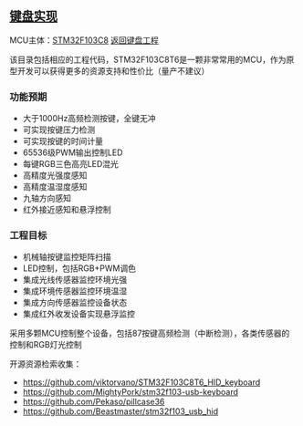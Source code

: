 ﻿## [键盘实现](https://github.com/lite-life/elite) 

MCU主体：[STM32F103C8](https://github.com/sochub/STM32F103C) 
[返回键盘工程](../) 

该目录包括相应的工程代码，STM32F103C8T6是一颗非常常用的MCU，作为原型开发可以获得更多的资源支持和性价比（量产不建议）

### 功能预期

- 大于1000Hz高频检测按键，全键无冲
- 可实现按键压力检测
- 可实现按键的时间计量
- 65536级PWM输出控制LED
- 每键RGB三色高亮LED混光
- 高精度光强度感知
- 高精度温湿度感知
- 九轴方向感知
- 红外接近感知和悬浮控制


### 工程目标

- 机械轴按键监控矩阵扫描
- LED控制，包括RGB+PWM调色
- 集成光线传感器监控环境光强
- 集成环境传感器监控环境温湿
- 集成方向传感器监控设备状态
- 集成红外收发设备实现悬浮监控

采用多颗MCU控制整个设备，包括87按键高频检测（中断检测），各类传感器的控制和RGB灯光控制


开源资源检索收集：

- https://github.com/viktorvano/STM32F103C8T6_HID_keyboard
- https://github.com/MightyPork/stm32f103-usb-keyboard
- https://github.com/Pekaso/pillcase36
- https://github.com/Beastmaster/stm32f103_usb_hid
